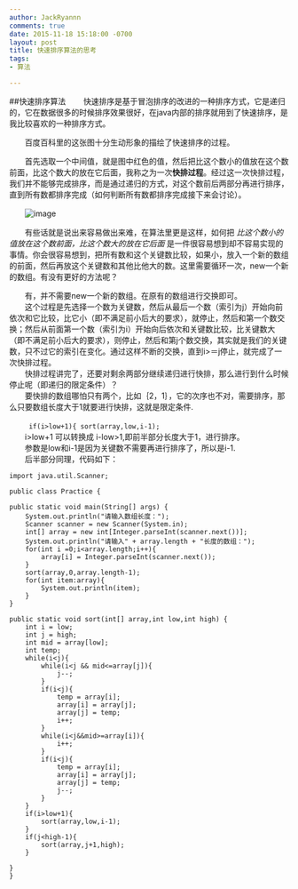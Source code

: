 ```yaml
---
author: JackRyannn
comments: true
date: 2015-11-18 15:18:00 -0700
layout: post
title: 快速排序算法的思考
tags:
- 算法

---
```

##快速排序算法
　　快速排序是基于冒泡排序的改进的一种排序方式，它是递归的，它在数据很多的时候排序效果很好，在java内部的排序就用到了快速排序，是我比较喜欢的一种排序方式。

　　百度百科里的这张图十分生动形象的描绘了快速排序的过程。

　　首先选取一个中间值，就是图中红色的值，然后把比这个数小的值放在这个数前面，比这个数大的放在它后面，我称之为一次**快排过程**。经过这一次快排过程，我们并不能够完成排序，而是通过递归的方式，对这个数前后两部分再进行排序，直到所有数都排序完成（如何判断所有数都排序完成接下来会讨论）。

　　![image](https://ooo.0o0.ooo/2015/11/18/564c27a0a81d4.gif)


　　有些话就是说出来容易做出来难，在算法里更是这样，如何把 *比这个数小的值放在这个数前面，比这个数大的放在它后面* 是一件很容易想到却不容易实现的事情。你会很容易想到，把所有数和这个关键数比较，如果小，放入一个新的数组的前面，然后再放这个关键数和其他比他大的数。这里需要循环一次，new一个新的数组。有没有更好的方法呢？
　　

　　有，并不需要new一个新的数组。在原有的数组进行交换即可。  
　　这个过程是先选择一个数为关键数，然后从最后一个数（索引为j）开始向前依次和它比较，比它小（即不满足前小后大的要求），就停止，然后和第一个数交换；然后从前面第一个数（索引为i）开始向后依次和关键数比较，比关键数大（即不满足前小后大的要求），则停止，然后和第j个数交换，其实就是我们的关键数，只不过它的索引在变化。通过这样不断的交换，直到i>＝j停止，就完成了一次快排过程。  
　　快排过程讲完了，还要对剩余两部分继续递归进行快排，那么进行到什么时候停止呢（即递归的限定条件）？  
　　要快排的数组哪怕只有两个，比如｛2，1｝，它的次序也不对，需要排序，那么只要数组长度大于1就要进行快排，这就是限定条件.  

　　` if(i>low+1){
            sort(array,low,i-1);`  
　　i>low+1 可以转换成 i-low>1,即前半部分长度大于1，进行排序。  
　　参数是low和i-1是因为关键数不需要再进行排序了，所以是i-1.  
　　后半部分同理，代码如下：  

	
	import java.util.Scanner;

	public class Practice {

    public static void main(String[] args) {
        System.out.println("请输入数组长度：");
        Scanner scanner = new Scanner(System.in);
        int[] array = new int[Integer.parseInt(scanner.next())];
        System.out.println("请输入" + array.length + "长度的数组：");
        for(int i =0;i<array.length;i++){
            array[i] = Integer.parseInt(scanner.next());
        }
        sort(array,0,array.length-1);
        for(int item:array){
            System.out.println(item);
        }
    }

    public static void sort(int[] array,int low,int high) {
        int i = low;
        int j = high;
        int mid = array[low];
        int temp;
        while(i<j){
            while(i<j && mid<=array[j]){
                j--;
            }
            if(i<j){
                temp = array[i];
                array[i] = array[j];
                array[j] = temp;
                i++;
            }
            while(i<j&&mid>=array[i]){
                i++;
            }
            if(i<j){
                temp = array[i];
                array[i] = array[j];
                array[j] = temp;
                j--;
            }
        }
        if(i>low+1){
            sort(array,low,i-1);
        }
        if(j<high-1){
            sort(array,j+1,high);
        }

    }
	}